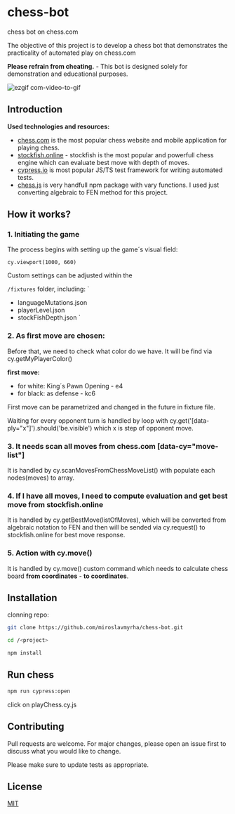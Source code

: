 # chess-bot

chess bot on chess.com

The objective of this project is to develop a chess bot that demonstrates the practicality of automated play on chess.com

**Please refrain from cheating.** - This bot is designed solely for demonstration and educational purposes.

![ezgif com-video-to-gif](https://github.com/miroslavkadidlo/chess-bot/assets/16743203/4a716141-36a5-4dc2-91bf-1dc44cef590f)

## Introduction

**Used technologies and resources:**

- [chess.com](https://www.chess.com/) is the most popular chess website and mobile application for playing chess.
- [stockfish.online](https://stockfish.online/) - stockfish is the most popular and powerfull chess engine which can evaluate best move with depth of moves.
- [cypress.io](https://cypress.io) is most popular JS/TS test framework for writing automated tests.
- [chess.js](https://github.com/jhlywa/chess.js/blob/master/README.md) is very handfull npm package with vary functions. I used just converting algebraic to FEN method for this project.

## How it works?

### 1. Initiating the game

The process begins with setting up the game´s visual field: 

`cy.viewport(1000, 660)`

Custom settings can be adjusted within the 

`/fixtures` folder, including:
`
- languageMutations.json
- playerLevel.json
- stockFishDepth.json
`
### 2. As first move are chosen:

Before that, we need to check what color do we have. It will be find via cy.getMyPlayerColor()

**first move:**

- for white: King´s Pawn Opening - e4
- for black: as defense - kc6

First move can be parametrized and changed in the future in fixture file.

Waiting for every opponent turn is handled by loop with cy.get('[data-ply="x"]').should('be.visible') which x is step of opponent move.

### 3. It needs scan all moves from chess.com [data-cy="move-list"]

It is handled by cy.scanMovesFromChessMoveList() with populate each nodes(moves) to array.

### 4. If I have all moves, I need to compute evaluation and get best move from stockfish.online

It is handled by cy.getBestMove(listOfMoves), which will be converted from algebraic notation to FEN and then will be sended via cy.request() to stockfish.online for best move response.

### 5. Action with cy.move()

It is handled by cy.move() custom command which needs to calculate chess board **from coordinates** - **to coordinates**.

## Installation

clonning repo:

```bash
git clone https://github.com/miroslavmyrha/chess-bot.git
```

```bash
cd /<project>

npm install
```

## Run chess

```bash
npm run cypress:open
```

click on playChess.cy.js

## Contributing

Pull requests are welcome. For major changes, please open an issue first
to discuss what you would like to change.

Please make sure to update tests as appropriate.

## License

[MIT](https://choosealicense.com/licenses/mit/)
